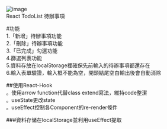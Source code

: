 ![image](https://github.com/gn00667340/React-TodoList/blob/master/TodoList.gif)  
React TodoList 待辦事項  
  
#功能  
1.「新增」待辦事項功能  
2.「刪除」待辦事項功能  
3.「已完成」勾選功能  
4.篩選列表功能  
5.資料存放在localStorage裡確保先前輸入的待辦事項都還存在  
6.輸入表單驗證，輸入框不能為空，開頭結尾空白輸出後會自動消除  

##使用React-Hook  
。使用arrow function代替class extend寫法，維持code整潔  
。useState更改state  
。useEffect控制各Component的re-render條件  

###資料存储在localStorage並利用useEffect提取  

